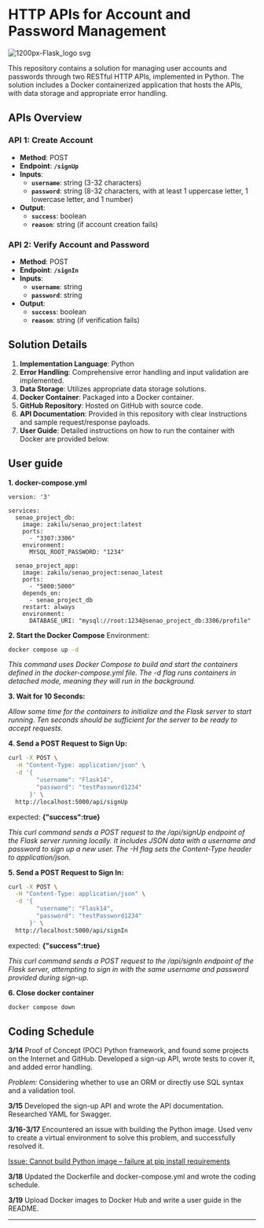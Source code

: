 # HTTP APIs for Account and Password Management
![1200px-Flask_logo svg](https://github.com/marvelshan/HTTP-APIs/assets/140870617/54136f84-4e43-4afe-b4ac-792378cf69dc)

This repository contains a solution for managing user accounts and passwords through two RESTful HTTP APIs, implemented in Python. The solution includes a Docker containerized application that hosts the APIs, with data storage and appropriate error handling.

## **APIs Overview**

### **API 1: Create Account**

- **Method**: POST
- **Endpoint**: **`/signUp`**
- **Inputs**:
  - **`username`**: string (3-32 characters)
  - **`password`**: string (8-32 characters, with at least 1 uppercase letter, 1 lowercase letter, and 1 number)
- **Output**:
  - **`success`**: boolean
  - **`reason`**: string (if account creation fails)

### **API 2: Verify Account and Password**

- **Method**: POST
- **Endpoint**: **`/signIn`**
- **Inputs**:
  - **`username`**: string
  - **`password`**: string
- **Output**:
  - **`success`**: boolean
  - **`reason`**: string (if verification fails)

## **Solution Details**

1. **Implementation Language**: Python
2. **Error Handling**: Comprehensive error handling and input validation are implemented.
3. **Data Storage**: Utilizes appropriate data storage solutions.
4. **Docker Container**: Packaged into a Docker container.
5. **GitHub Repository**: Hosted on GitHub with source code.
6. **API Documentation**: Provided in this repository with clear instructions and sample request/response payloads.
7. **User Guide**: Detailed instructions on how to run the container with Docker are provided below.

## User guide

**1. docker-compose.yml**

```
version: '3'

services:
  senao_project_db:
    image: zakilu/senao_project:latest
    ports:
      - "3307:3306"
    environment:
      MYSQL_ROOT_PASSWORD: "1234"

  senao_project_app:
    image: zakilu/senao_project:senao_latest
    ports:
      - "5000:5000"
    depends_on:
      - senao_project_db
    restart: always
    environment:
      DATABASE_URI: "mysql://root:1234@senao_project_db:3306/profile"
```

**2. Start the Docker Compose** Environment:

```bash
docker compose up -d
```

_This command uses Docker Compose to build and start the containers defined in the docker-compose.yml file. The -d flag runs containers in detached mode, meaning they will run in the background._

**3. Wait for 10 Seconds:**

_Allow some time for the containers to initialize and the Flask server to start running. Ten seconds should be sufficient for the server to be ready to accept requests._

**4. Send a POST Request to Sign Up:**

```bash
curl -X POST \
  -H "Content-Type: application/json" \
  -d '{
        "username": "Flask14",
        "password": "testPassword1234"
      }' \
  http://localhost:5000/api/signUp
```

expected:
**{"success":true}**

_This curl command sends a POST request to the /api/signUp endpoint of the Flask server running locally. It includes JSON data with a username and password to sign up a new user. The -H flag sets the Content-Type header to application/json._

**5. Send a POST Request to Sign In:**

```bash
curl -X POST \
  -H "Content-Type: application/json" \
  -d '{
        "username": "Flask14",
        "password": "testPassword1234"
      }' \
  http://localhost:5000/api/signIn
```

expected:
**{"success":true}**

_This curl command sends a POST request to the /api/signIn endpoint of the Flask server, attempting to sign in with the same username and password provided during sign-up._

**6. Close docker container**

```bash
docker compose down
```

## Coding Schedule

**3/14** Proof of Concept (POC) Python framework, and found some projects on the Internet and GitHub. Developed a sign-up API, wrote tests to cover it, and added error handling.

_Problem:_ Considering whether to use an ORM or directly use SQL syntax and a validation tool.

**3/15** Developed the sign-up API and wrote the API documentation. Researched YAML for Swagger.

**3/16-3/17** Encountered an issue with building the Python image. Used venv to create a virtual environment to solve this problem, and successfully resolved it.

[Issue: Cannot build Python image – failure at pip install requirements](https://stackoverflow.com/questions/70942357/cannot-build-python-image-failure-at-pip-install-requirements)

**3/18** Updated the Dockerfile and docker-compose.yml and wrote the coding schedule.

**3/19**
Upload Docker images to Docker Hub and write a user guide in the README.

---
